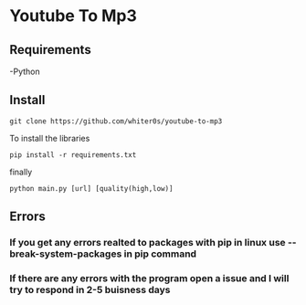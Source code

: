 # Youtube To Mp3


## Requirements
-Python
## Install
```
git clone https://github.com/whiter0s/youtube-to-mp3
```
To install the libraries
```
pip install -r requirements.txt
```
finally 
```
python main.py [url] [quality(high,low)]
```
## Errors

### If you get any errors realted to packages with pip in linux use --break-system-packages in pip command

### If there are any errors with the program open a issue and I will try to respond in 2-5 buisness days
